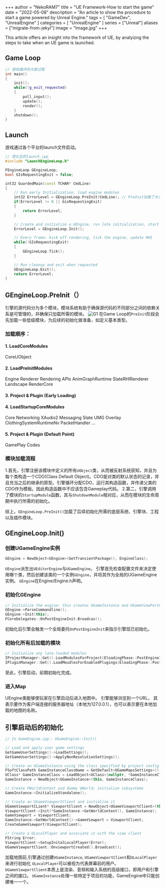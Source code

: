 +++
author = "NekoRAM7"
title = "UE Framework-How to start the game"
date = "2022-05-08"
description = "An article to show the procedure to start a game powered by Unreal Engine."
tags = [
    "GameDev",
    "UnrealEngine"
]
categories = [
    "UnrealEngine"
]
series = ["Unreal"]
aliases = ["migrate-from-jekyl"]
image = "Image.jpg"
+++

This article offers an insight into the framework of UE, by analyizng the steps to take when an UE game is launched.
<!--more-->


## Game Loop
```cpp
// 游戏循环的大致过程
int main()
{
    init();
    while(!g_exit_requested)
    {
        poll_input();
        update();
        render();
    }
    shutdown();
}
```

## Launch
游戏通过各个平台的launch文件启动。
```cpp
// 简化后的launch.cpp
#include "LaunchEngineLoop.h"

FEngineLoop GEngineLoop;
bool GIsRequestingExit = false;

int32 GuardedMain(const TCHAR* CmdLine)
{
    // Run early Initialization, load engine modules
    int32 ErrorLevel = GEngineLoop.PreInit(CmdLine); // PreInit加载了大多数模块
    if(ErrorLevel != 0 || GisRequestingExit)
    {
        return ErrorLevel;
    }

    // Create and initialize a UEngine, run late initialization, start the game
    ErrorLevel = GEngineLoop.Init();

    // Every frame: kick off rendering, tick the engine, update RHI
    while(!GIsRequestingExit)
    {
        GEngineLoop.Tick();
    }

    // Run cleanup and exit when requested
    GEngineLoop.Exit();
    return ErrorLevel;
}
```
## GEngineLoop.PreInit（）
引擎的源代码分为多个模块，模块系统有助于确保源代码的不同部分之间的依赖关系是可管理的，并确保只加载所需的模块。
![G1](Photos/1.JPG "Modules")
在Game Loop的`PreInit`阶段会先加载一些低级模块，为后续的初始化做准备，如定义基本类型。

### 加载顺序：
#### 1. LoadCoreModules
CoreUObject
#### 2. LoadPreInitModules
Engine
Renderer
Rendering APIs
AnimGraphRuntime
SlateRHIRenderer
Landscape
RenderCore
#### 3. Project & Plugin (Early Loading)
#### 4. LoadStartupCoreModules
   Core
   Networking
   XAudio2
   Messaging
   Slate
   UMG
   Overlay
   ClothingSystemRuntimeNv
   PacketHandler
   ...
#### 5. Project & Plugin (Default Point)
   GamePlay Codes
### 模块加载流程
1.首先，引擎注册该模块中定义的所有`UObject`类，从而被反射系统获知，并且为每个类构造一个CDO(Class Default Object)。CDO是对类的默认状态的记录，并且充当之后的继承的原型。引擎循环分配CDO，运行其构造函数，并传递父类的CDO作为模板。因此构造函数中不应该包含Gameplay代码。
2.第二，引擎调用了模块的`StartupModule`函数，其与`ShutdownModule`相对应，从而在模块的生命周期中执行所需的初始化。

综上，`GEngineLoop.PreInit()`加载了后续初始化所需的底层系统、引擎块、工程以及插件模块。

## GEngineLoop.Init()

### 创建UGameEngine实例
```cpp
GEngine = NewObject<UEngine>(GetTransientPackage(), EngineClass);
```
`UEngine`派生出`UEditorEngine`与`UGameEngine`。
 引擎首先检查配置文件来决定使用哪个类，然后创建该类的一个实例`GEngine`，并将其作为全局的UGameEngine实例。
`GEngine`在Engine/Engine.h声明。
### 初始化GEngine
```cpp
// Initialize the engine: this creates UGameInstance and UGameViewPortClient
GEngine->ParseCommandline();
GEngine->Init(this);
FCoreDelegates::OnPostEngineInit.Broadcas();
```
初始化后引擎会触发一个全局委托`OnPostEngineInit`来指示引擎现已初始化。
### 初始化所有后加载的模块
```cpp
// Initialize any late-loaded modules
IProjectManager::Get().LoadModulesForProject(EloadingPhase::PostEngineInit);
IPluginManager::Get().LoadMoudlesForEnabledPlugings(EloadingPhase::PostEngineInit);
```

至此，引擎启动，前期初始化完成。

### 进入Map
UEngine类能够使玩家在引擎启动后进入地图中。
引擎能够浏览到一个URL， 其表示要作为客户端连接的服务器地址（本地为127.0.0.1），也可以表示要在本地加载的地图的名称。

## 引擎启动后的初始化
```cpp
// In GameEngine.cpp； UGameEngine::Init()

// Load and apply user game settings
GetGameUserSettings()->LoadSettings();
GetGameUserSettings()->ApplyNonResolutionSettings();

// Create an UGameInstance using the class specified by project config
FSoftClassPath GameInstanceClassName = GetDefault<UGameMapsSettings>()->GameInstanceClass;
UClass* GameInstanceClass = LoadObject<UClass>(nullptr, *GameInstanceClassName.ToString());
GameInstance = NewObject<UGameInstance>(this, GameInstanceClass);

// Create FWorldContext and dummy UWorld; initialize subsystems
GameInstance->InitializeStandalone();

// Create an UGameViewportClient and initialize it
UGameViewportCLient* ViewportClient = NewObject<UGameViewportClient>(this, GameViewportClientClass);
ViewportClient->Init(*GameInstance->GetWorldContext(), GameInstance);
GameViewport = ViewportClient;
GameInstance->GetWorldContext()->GameViewport = ViewportClient;
CreateGameViewport(ViewportClient);

// Create a ULocalPlayer and associate it with the view client
FString Error;
ViewportClient->SetupInitalLocalPlayer(Error);
UGameViewportClient::OnviewportCreated().Broadcast();

```
加载地图前,引擎通过创建`UGameInstance`, `UGameViewportClient`和`ULocalPlayer`来进行初始化
`ULocalPlayer`可以被视为代表屏幕前的用户。
`UGameViewportClient`本质上是渲染、音频和输入系统的高级接口，即用户和引擎之间的接口。
`UGameInstance`处理一些特定于项目的功能，GameEngine中只能创建唯一一个。